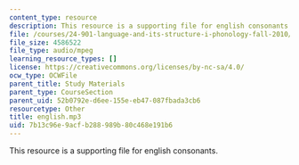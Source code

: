 ```yaml
---
content_type: resource
description: This resource is a supporting file for english consonants.
file: /courses/24-901-language-and-its-structure-i-phonology-fall-2010/7b13c96e9acfb288989b80c468e191b6_english.mp3
file_size: 4586522
file_type: audio/mpeg
learning_resource_types: []
license: https://creativecommons.org/licenses/by-nc-sa/4.0/
ocw_type: OCWFile
parent_title: Study Materials
parent_type: CourseSection
parent_uid: 52b0792e-d6ee-155e-eb47-087fbada3cb6
resourcetype: Other
title: english.mp3
uid: 7b13c96e-9acf-b288-989b-80c468e191b6
---
```

This resource is a supporting file for english consonants.